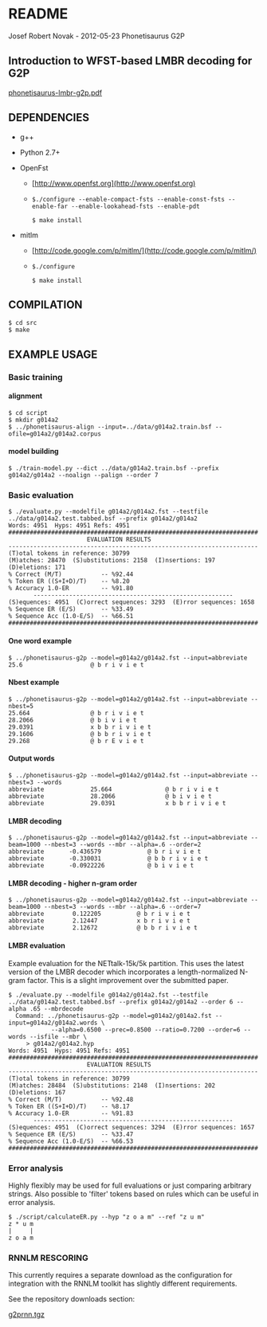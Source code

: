 # README #
Josef Robert Novak - 2012-05-23
Phonetisaurus G2P

## Introduction to WFST-based LMBR decoding for G2P ##
[phonetisaurus-lmbr-g2p.pdf](http://phonetisaurus.googlecode.com/files/phonetisaurus-lmbr-g2p.pdf)
 

## DEPENDENCIES ##

* g++
* Python 2.7+
* OpenFst
    * [http://www.openfst.org](http://www.openfst.org)
    * `$./configure --enable-compact-fsts --enable-const-fsts --enable-far --enable-lookahead-fsts --enable-pdt`

        `$ make install`

* mitlm
    * [http://code.google.com/p/mitlm/](http://code.google.com/p/mitlm/)
    * `$./configure`

        `$ make install`

## COMPILATION ##

    $ cd src
    $ make

## EXAMPLE USAGE ##

### Basic training ###

#### alignment ####
    $ cd script
    $ mkdir g014a2
    $ ../phonetisaurus-align --input=../data/g014a2.train.bsf --ofile=g014a2/g014a2.corpus

#### model building ####
    $ ./train-model.py --dict ../data/g014a2.train.bsf --prefix g014a2/g014a2 --noalign --palign --order 7

### Basic evaluation ###
    $ ./evaluate.py --modelfile g014a2/g014a2.fst --testfile ../data/g014a2.test.tabbed.bsf --prefix g014a2/g014a2
    Words: 4951  Hyps: 4951 Refs: 4951
    ######################################################################
                          EVALUATION RESULTS                          
    ----------------------------------------------------------------------
    (T)otal tokens in reference: 30799
    (M)atches: 28470  (S)ubstitutions: 2158  (I)nsertions: 197  (D)eletions: 171
    % Correct (M/T)           -- %92.44
    % Token ER ((S+I+D)/T)    -- %8.20
    % Accuracy 1.0-ER         -- %91.80
           --------------------------------------------------------       
    (S)equences: 4951  (C)orrect sequences: 3293  (E)rror sequences: 1658
    % Sequence ER (E/S)       -- %33.49
    % Sequence Acc (1.0-E/S)  -- %66.51
    ######################################################################

#### One word example ####
    $ ../phonetisaurus-g2p --model=g014a2/g014a2.fst --input=abbreviate
    25.6                   @ b r i v i e t

#### Nbest example ####
    $ ../phonetisaurus-g2p --model=g014a2/g014a2.fst --input=abbreviate --nbest=5
    25.664                 @ b r i v i e t
    28.2066                @ b i v i e t
    29.0391                x b b r i v i e t
    29.1606                @ b b r i v i e t
    29.268                 @ b r E v i e t

#### Output words ####
    $ ../phonetisaurus-g2p --model=g014a2/g014a2.fst --input=abbreviate --nbest=3 --words
    abbreviate             25.664               @ b r i v i e t
    abbreviate             28.2066              @ b i v i e t
    abbreviate             29.0391              x b b r i v i e t

#### LMBR decoding ####
    $ ../phonetisaurus-g2p --model=g014a2/g014a2.fst --input=abbreviate --beam=1000 --nbest=3 --words --mbr --alpha=.6 --order=2
    abbreviate	     -0.436579		       @ b r i v i e t
    abbreviate	     -0.330031		       @ b b r i v i e t
    abbreviate	     -0.0922226		       @ b i v i e t

#### LMBR decoding - higher n-gram order ####
    $ ../phonetisaurus-g2p --model=g014a2/g014a2.fst --input=abbreviate --beam=1000 --nbest=3 --words --mbr --alpha=.6 --order=7
    abbreviate	      0.122205			@ b r i v i e t
    abbreviate	      2.12447			x b r i v i e t
    abbreviate	      2.12672			@ b b r i v i e t

#### LMBR evaluation ####
Example evaluation for the NETtalk-15k/5k partition.
This uses the latest version of the LMBR decoder which 
incorporates a length-normalized N-gram factor.
This is a slight improvement over the submitted paper.

    $ ./evaluate.py --modelfile g014a2/g014a2.fst --testfile ../data/g014a2.test.tabbed.bsf --prefix g014a2/g014a2 --order 6 --alpha .65 --mbrdecode
      Command: ../phonetisaurus-g2p --model=g014a2/g014a2.fst --input=g014a2/g014a2.words \
                --alpha=0.6500 --prec=0.8500 --ratio=0.7200 --order=6 --words --isfile --mbr \
		 > g014a2/g014a2.hyp
    Words: 4951  Hyps: 4951 Refs: 4951
    ######################################################################
                          EVALUATION RESULTS                          
    ----------------------------------------------------------------------
    (T)otal tokens in reference: 30799
    (M)atches: 28484  (S)ubstitutions: 2148  (I)nsertions: 202  (D)eletions: 167
    % Correct (M/T)           -- %92.48
    % Token ER ((S+I+D)/T)    -- %8.17
    % Accuracy 1.0-ER         -- %91.83
           --------------------------------------------------------       
    (S)equences: 4951  (C)orrect sequences: 3294  (E)rror sequences: 1657
    % Sequence ER (E/S)       -- %33.47
    % Sequence Acc (1.0-E/S)  -- %66.53
    ######################################################################


### Error analysis ###
Highly flexibly may be used for full evaluations or just comparing arbitrary strings.
Also possible to 'filter' tokens based on rules which can be useful in error analysis.

    $ ./script/calculateER.py --hyp "z o a m" --ref "z u m"
    z * u m
    |     |
    z o a m

### RNNLM RESCORING ###
This currently requires a separate download as the configuration
for integration with the RNNLM toolkit has slightly different requirements.

See the repository downloads section:

[g2prnn.tgz](http://phonetisaurus.googlecode.com/files/g2p2rnn.tgz)